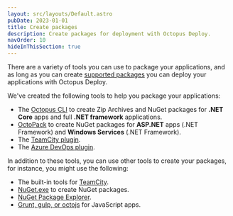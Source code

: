 ```yaml
---
layout: src/layouts/Default.astro
pubDate: 2023-01-01
title: Create packages
description: Create packages for deployment with Octopus Deploy.
navOrder: 10
hideInThisSection: true
---
```


There are a variety of tools you can use to package your applications, and as long as you can create [supported packages](/docs/packaging-applications/#supported-formats) you can deploy your applications with Octopus Deploy.

We've created the following tools to help you package your applications:

 - The [Octopus CLI](/docs/packaging-applications/create-packages/octopus-cli/) to create Zip Archives and NuGet packages for **.NET Core** apps and full **.NET framework** applications.
 - [OctoPack](/docs/packaging-applications/create-packages/octopack/) to create NuGet packages for **ASP.NET** apps (.NET Framework) and **Windows Services** (.NET Framework).
 - The [TeamCity plugin](/docs/packaging-applications/build-servers/teamcity/).
 - The [Azure DevOps plugin](/docs/packaging-applications/build-servers/tfs-azure-devops/using-octopus-extension/).

In addition to these tools, you can use other tools to create your packages, for instance, you might use the following:

 - The built-in tools for [TeamCity](https://blog.jetbrains.com/teamcity/2010/02/artifact-packaging-with-teamcity/).
 - [NuGet.exe](https://docs.microsoft.com/en-us/nuget/tools/nuget-exe-cli-reference) to create NuGet packages.
 - [NuGet Package Explorer](https://github.com/NuGetPackageExplorer/NuGetPackageExplorer).
 - [Grunt, gulp, or octojs](/docs/deployments/node-js/node-on-linux.md#create-and-push-node.js-project) for JavaScript apps.
